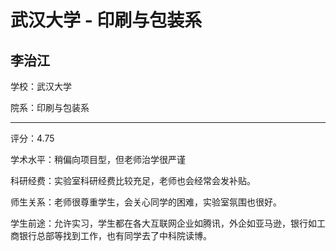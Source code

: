 # 武汉大学 - 印刷与包装系

## 李治江

学校：武汉大学

院系：印刷与包装系

* * *

评分：4.75

学术水平：稍偏向项目型，但老师治学很严谨

科研经费：实验室科研经费比较充足，老师也会经常会发补贴。

师生关系：老师很尊重学生，会关心同学的困难，实验室氛围也很好。

学生前途：允许实习，学生都在各大互联网企业如腾讯，外企如亚马逊，银行如工商银行总部等找到工作，也有同学去了中科院读博。